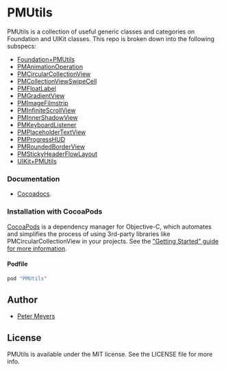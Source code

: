 # PMUtils

PMUtils is a collection of useful generic classes and categories on Foundation and UIKit classes. This repo is broken down into the following subspecs:

- [Foundation+PMUtils](https://github.com/pm-dev/PMUtils/tree/master/Examples/Foundation%2BPMUtils)
- [PMAnimationOperation](https://github.com/pm-dev/PMUtils/tree/master/Examples/PMAnimationOperation)
- [PMCircularCollectionView](https://github.com/pm-dev/PMUtils/tree/master/Examples/PMCircularCollectionView)
- [PMCollectionViewSwipeCell](https://github.com/pm-dev/PMUtils/tree/master/Examples/PMCollectionViewSwipeCell)
- [PMFloatLabel](https://github.com/pm-dev/PMUtils/tree/master/Examples/PMFloatLabel)
- [PMGradientView](https://github.com/pm-dev/PMUtils/tree/master/Examples/PMGradientVIew)
- [PMImageFilmstrip](https://github.com/pm-dev/PMUtils/tree/master/Examples/PMImageFilmstrip)
- [PMInfiniteScrollView](https://github.com/pm-dev/PMUtils/tree/master/Examples/PMInfiniteScrollView)
- [PMInnerShadowView](https://github.com/pm-dev/PMUtils/tree/master/Examples/PMInnerShadowView)
- [PMKeyboardListener](https://github.com/pm-dev/PMUtils/tree/master/Examples/PMKeyboardListener)
- [PMPlaceholderTextView](https://github.com/pm-dev/PMUtils/tree/master/Examples/PMPlaceholderTextView)
- [PMProgressHUD](https://github.com/pm-dev/PMUtils/tree/master/Examples/PMProgressHUD)
- [PMRoundedBorderView](https://github.com/pm-dev/PMUtils/tree/master/Examples/PMRoundedBorderView)
- [PMStickyHeaderFlowLayout](https://github.com/pm-dev/PMUtils/tree/master/Examples/PMStickyHeaderFlowLayout)
- [UIKit+PMUtils](https://github.com/pm-dev/PMUtils/tree/master/Examples/UIKit%2BPMUtils)


### Documentation

- [Cocoadocs](http://cocoadocs.org/docsets/PMUtils).

### Installation with CocoaPods

[CocoaPods](http://cocoapods.org) is a dependency manager for Objective-C, which automates and simplifies the process of using 3rd-party libraries like PMCircularCollectionView in your projects. See the ["Getting Started" guide for more information](http://guides.cocoapods.org/using/getting-started.html).

#### Podfile

```ruby
pod "PMUtils"
```

## Author

- [Peter Meyers](mailto:petermeyers1@gmail.com)

## License

PMUtils is available under the MIT license. See the LICENSE file for more info.

